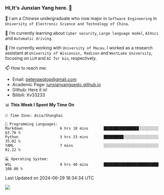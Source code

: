 ### Hi,It's Junxian Yang here. 👋

<!--
**Uestc-Young/Uestc-Young** is a ✨ _special_ ✨ repository because its `README.md` (this file) appears on your GitHub profile.

Here are some ideas to get you started:

- 🔭 I’m currently working on ...
- 🌱 I’m currently learning ...
- 👯 I’m looking to collaborate on ...
- 🤔 I’m looking for help with ...
- 💬 Ask me about ...
- 📫 How to reach me: ...
- 😄 Pronouns: ...
- ⚡ Fun fact: ...
-->
🎉 I am a Chinese undergraduate who now major in `Software Engineering` in `University of Electronic Science and Technology of China`.  
  
🌱 I’m currently learning about `Cyber security`, `Large language model`, `AI4sci` and `Automatic driving`.  

🔭 I’m currently working with `University of Macau`. I worked as a research assistant at `University of Wisconsin, Madison` and `WestLake University`, focusing on `LLM` and `AI for bio`, respectively.
  
📫 How to reach me: 
   - Email: peterqwqtop@gmail.com
   - Academic Page: [junxianyanguestc.github.io](https://junxianyanguestc.github.io/)
   - Github: Here it is!
   - Bilibili: Xv33233
     
<!--START_SECTION:waka-->
📊 **This Week I Spent My Time On** 

```text
🕑︎ Time Zone: Asia/Shanghai

💬 Programming Languages: 
Markdown                 6 hrs 10 mins       ████████████████░░░░░░░░░   63.76 % 
Python                   3 hrs 23 mins       █████████░░░░░░░░░░░░░░░░   35.02 % 
YAML                     7 mins              ░░░░░░░░░░░░░░░░░░░░░░░░░   01.22 % 

💻 Operating System: 
WSL                      9 hrs 40 mins       █████████████████████████   100.00 % 
```


 Last Updated on 2024-06-29 18:34:34 UTC
<!--END_SECTION:waka-->

![](https://visitor-badge.glitch.me/badge?page_id=Uestc-Young.readme)
